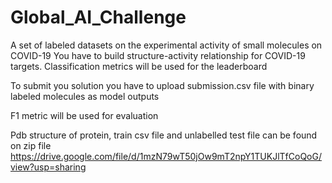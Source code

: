 # Global_AI_Challenge

A set of labeled datasets on the experimental activity of small molecules on COVID-19
You have to build structure-activity relationship for COVID-19 targets. Classification metrics will be used for the leaderboard

To submit you solution you have to upload submission.csv file with binary labeled molecules  as model outputs

F1 metric will be used for evaluation

Pdb structure of protein, train csv file and unlabelled test file can be found on zip file
https://drive.google.com/file/d/1mzN79wT50jOw9mT2npY1TUKJlTfCoQoG/view?usp=sharing
